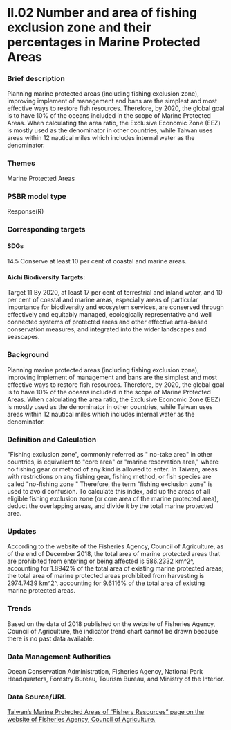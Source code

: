 # II.02 Number and area of fishing exclusion zone and their percentages in Marine Protected Areas

<script type="text/javascript" src="http://cdn.mathjax.org/mathjax/latest/MathJax.js?config=TeX-AMS-MML_HTMLorMML"></script>

### Brief description
Planning marine protected areas (including fishing exclusion zone), improving implement of management and bans are the simplest and most effective ways to restore fish resources. Therefore, by 2020, the global goal is to have 10% of the oceans included in the scope of Marine Protected Areas. When calculating the area ratio, the Exclusive Economic Zone (EEZ) is mostly used as the denominator in other countries, while Taiwan uses areas within 12 nautical miles which includes internal water as the denominator.
### Themes
Marine Protected Areas
### PSBR model type
Response(R)
### Corresponding targets
#### SDGs
14.5 Conserve at least 10 per cent of coastal and marine areas.
#### Aichi Biodiversity Targets:
Target 11 By 2020, at least 17 per cent of terrestrial and inland water, and 10 per cent of coastal and marine areas, especially areas of particular importance for biodiversity and ecosystem services, are conserved through effectively and equitably managed, ecologically representative and well connected systems of protected areas and other effective area-based conservation measures, and integrated into the wider landscapes and seascapes.
### Background
Planning marine protected areas (including fishing exclusion zone), improving implement of management and bans are the simplest and most effective ways to restore fish resources. Therefore, by 2020, the global goal is to have 10% of the oceans included in the scope of Marine Protected Areas. When calculating the area ratio, the Exclusive Economic Zone (EEZ) is mostly used as the denominator in other countries, while Taiwan uses areas within 12 nautical miles which includes internal water as the denominator.
### Definition and Calculation
"Fishing exclusion zone", commonly referred as " no-take area" in other countries, is equivalent to "core area" or "marine reservation area," where no fishing gear or method of any kind is allowed to enter. In Taiwan, areas with restrictions on any fishing gear, fishing method, or fish species are called "no-fishing zone " Therefore, the term "fishing exclusion zone" is used to avoid confusion. To calculate this index, add up the areas of all eligible fishing exclusion zone (or core area of the marine protected area), deduct the overlapping areas, and divide it by the total marine protected area.
### Updates
According to the website of the Fisheries Agency, Council of Agriculture, as of the end of December 2018, the total area of marine protected areas that are prohibited from entering or being affected is 586.2332 km^2^, accounting for 1.8942% of the total area of existing marine protected areas; the total area of marine protected areas prohibited from harvesting is 2974.7439 km^2^, accounting for 9.6116% of the total area of existing marine protected areas.
### Trends
Based on the data of 2018 published on the website of Fisheries Agency, Council of Agriculture, the indicator trend chart cannot be drawn because there is no past data available.
### Data Management Authorities
Ocean Conservation Administration, Fisheries Agency, National Park Headquarters, Forestry Bureau, Tourism Bureau, and Ministry of the Interior.
### Data Source/URL
[Taiwan’s Marine Protected Areas of “Fishery Resources” page on the website of Fisheries Agency, Council of Agriculture.](https://www.fa.gov.tw/cht/TaiwanOceansProtectionAreas/content.aspx?id=8&chk=a16db5cf-040f-499d-b76d-1a10ffe134e6&param=pn%3d1)
